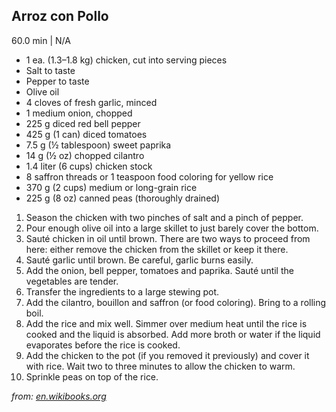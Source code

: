 <div id="99391dec35ac1f7fedcaa6b2c7f464154a922c7e"></div>

## Arroz con Pollo

60.0 min | N/A

* 1 ea\. \(1\.3–1\.8 kg\) chicken, cut into serving pieces
* Salt to taste
* Pepper to taste
* Olive oil
* 4 cloves of fresh garlic, minced
* 1 medium onion, chopped
* 225 g diced red bell pepper
* 425 g \(1 can\) diced tomatoes
* 7\.5 g \(½ tablespoon\) sweet paprika
* 14 g \(½ oz\) chopped cilantro
* 1\.4 liter \(6 cups\) chicken stock
* 8 saffron threads or 1 teaspoon food coloring for yellow rice
* 370 g \(2 cups\) medium or long\-grain rice
* 225 g \(8 oz\) canned peas \(thoroughly drained\)

<!-- -->
1. Season the chicken with two pinches of salt and a pinch of pepper\.
2. Pour enough olive oil into a large skillet to just barely cover the bottom\.
3. Sauté chicken in oil until brown\. There are two ways to proceed from here: either remove the chicken from the skillet or keep it there\.
4. Sauté garlic until brown\. Be careful, garlic burns easily\.
5. Add the onion, bell pepper, tomatoes and paprika\. Sauté until the vegetables are tender\.
6. Transfer the ingredients to a large stewing pot\.
7. Add the cilantro, bouillon and saffron \(or food coloring\)\. Bring to a rolling boil\.
8. Add the rice and mix well\. Simmer over medium heat until the rice is cooked and the liquid is absorbed\. Add more broth or water if the liquid evaporates before the rice is cooked\.
9. Add the chicken to the pot \(if you removed it previously\) and cover it with rice\. Wait two to three minutes to allow the chicken to warm\.
10. Sprinkle peas on top of the rice\.


_from:_ [_en\.wikibooks\.org_](https://en\.wikibooks\.org/wiki/Cookbook:Arroz\_con\_Pollo)

